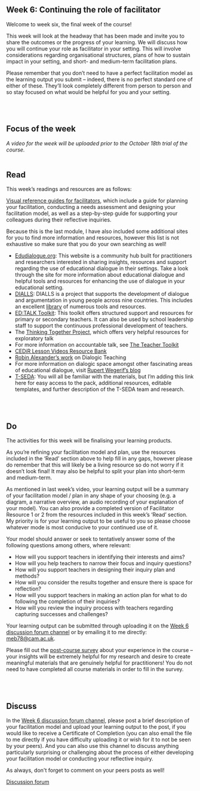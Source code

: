 ## Week 6: Continuing the role of facilitator


Welcome to week six, the final week of the course!

This week will look at the headway that has been made and invite you to share the outcomes or the progress of your learning. We will discuss how you will continue your role as facilitator in your setting. This will involve considerations regarding organisational structures, plans of how to sustain impact in your setting, and short- and medium-term facilitation plans.

Please remember that you don’t need to have a perfect facilitation model as the learning output you submit – indeed, there is no perfect standard one of either of these. They’ll look completely different from person to person and so stay focused on what would be helpful for you and your setting.

<br/><br/>
## Focus of the week

_A video for the week will be uploaded prior to the October 18th trial of the course._
<br/><br/>
## Read

This week’s readings and resources are as follows:

[Visual reference guides for facilitators](https://mbrugha.github.io/course-in-a-box/img/Facilitator_resources.doc.zip), which include a guide for planning your facilitation, conducting a needs assessment and designing your facilitation model, as well as a step-by-step guide for supporting your colleagues during their reflective inquiries.

Because this is the last module, I have also included some additional sites for you to find more information and resources, however this list is not exhaustive so make sure that you do your own searching as well!

* [Edudialogue.org](http://www.edudialogue.org): This website is a community hub built for practitioners and researchers interested in sharing insights, resources and support regarding the use of educational dialogue in their settings. Take a look through the site for more information about educational dialogue and helpful tools and resources for enhancing the use of dialogue in your educational setting.
* [DIALLS](http://dialls2020.eu/): DIALLS is a project that supports the development of dialogue and argumentation in young people across nine countries. This includes an excellent [library](https://dialls2020.eu/library-en/) of numerous tools and resources.
* [ED:TALK Toolkit](http://edtoolkit.educ.cam.ac.uk/toolkit/): This toolkit offers structured support and resources for primary or secondary teachers. It can also be used by school leadership staff to support the continuous professional development of teachers.
* The [Thinking Together Project](https://thinkingtogether.educ.cam.ac.uk/resources/), which offers very helpful resources for exploratory talk
* For more information on accountable talk, see [The Teacher Toolkit](https://www.theteachertoolkit.com/index.php/tool/accountable-discussions)
* [CEDiR Lesson Videos Resource Bank](https://sms.cam.ac.uk/collection/2827689)
* [Robin Alexander’s work](https://robinalexander.org.uk/dialogic-teaching/) on Dialogic Teaching
* For more information on dialogic space amongst other fascinating areas of educational dialogue, visit [Rupert Wegerif’s blog](https://www.rupertwegerif.name/blog)
* [T-SEDA](https://www.educ.cam.ac.uk/research/programmes/tseda/): You will all be familiar with the materials, but I’m adding this link here for easy access to the pack, additional resources, editable templates, and further description of the T-SEDA team and research.

<br/><br/>
## Do

The activities for this week will be finalising your learning products.

As you’re refining your facilitation model and plan, use the resources included in the ‘Read’ section above to help fill in any gaps, however please do remember that this will likely be a living resource so do not worry if it doesn’t look final! It may also be helpful to split your plan into short-term and medium-term.

As mentioned in last week’s video, your learning output will be a summary of your facilitation model / plan in any shape of your choosing (e.g. a diagram, a narrative overview, an audio recording of your explanation of your model). You can also provide a completed version of Facilitator Resource 1 or 2 from the resources included in this week’s ‘Read’ section. My priority is for your learning output to be useful to you so please choose whatever mode is most conducive to your continued use of it.

Your model should answer or seek to tentatively answer some of the following questions among others, where relevant:

* How will you support teachers in identifying their interests and aims?
* How will you help teachers to narrow their focus and inquiry questions?
* How will you support teachers in designing their inquiry plan and methods?
* How will you consider the results together and ensure there is space for reflection?
* How will you support teachers in making an action plan for what to do following the completion of their inquiries?
* How will you review the inquiry process with teachers regarding capturing successes and challenges?

Your learning output can be submitted through uploading it on the [Week 6 discussion forum channel](https://www.edudialogue.org/forum/mooc-for-facilitators/week-six-continuing-the-role-of-facilitator/) or by emailing it to me directly: meb78@cam.ac.uk.

Please fill out the [post-course survey](https://docs.google.com/forms/d/e/1FAIpQLSd2H32Va8aMIWmqaCXDmy9lXn4pDrEzLNj7nQLz52WZPgNn_A/viewform?usp=sf_link) about your experience in the course – your insights will be extremely helpful for my research and desire to create meaningful materials that are genuinely helpful for practitioners! You do not need to have completed all course materials in order to fill in the survey. 

<br/><br/>
## Discuss
In the [Week 6 discussion forum channel](https://www.edudialogue.org/forum/mooc-for-facilitators/week-six-continuing-the-role-of-facilitator/), please post a brief description of your facilitation model and upload your learning output to the post, if you would like to receive a Certificate of Completion (you can also email the file to me directly if you have difficulty uploading it or wish for it to not be seen by your peers). And you can also use this channel to discuss anything particularly surprising or challenging about the process of either developing your facilitation model or conducting your reflective inquiry.

As always, don't forget to comment on your peers posts as well!

<a class="btn btn-primary" href="https://www.edudialogue.org/forum/mooc-for-facilitators/"></i> Discussion forum</a>
